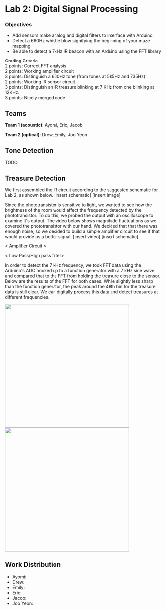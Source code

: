 # Lab 2: Digital Signal Processing

### Objectives
* Add sensors make analog and digital filters to interface with Arduino
* Detect a 660Hz whistle blow signifying the beginning of your maze mapping 
* Be able to detect a 7kHz IR beacon with an Arduino using the FFT library

Grading Criteria  
2 points: Correct FFT analysis  
2 points: Working amplifier circuit  
3 points: Distinguish a 660Hz tone (from tones at 585Hz and 735Hz)  
2 points: Working IR sensor circuit  
3 points: Distinguish an IR treasure blinking at 7 KHz from one blinking at 12KHz.  
3 points: Nicely merged code  

## Teams
**Team 1 (acoustic)**: Ayomi, Eric, Jacob

**Team 2 (optical)**: Drew, Emily, Joo Yeon


## Tone Detection
TODO

## Treasure Detection

We first assembled the IR circuit according to the suggested schematic for Lab 2, as shown below.
[insert schematic]
[insert image]

Since the phototransistor is sensitive to light, we wanted to see how the brightness of the room would affect the frequency detected by the phototransistor. To do this, we probed the output with an oscilloscope to examine it's output. The video below shows magnitude fluctuations as we covered the phototransistor with our hand. We decided that that there was enough noise, so we decided to build a simple amplifier circuit to see if that would provide us a better signal.
[insert video]
[insert schematic]

< Amplifier Circuit >

< Low Pass/High pass filter>

In order to detect the 7 kHz frequency, we took FFT data using the Arduino's ADC hooked up to a function generator with a 7 kHz sine wave and compared that to the FFT from holding the treasure close to the sensor.  Below are the results of the FFT for both cases.  While slightly less sharp than the function generator, the peak around the 48th bin for the treasure data is still clear.  We can digitally process this data and detect treasures at different frequencies.

<img src="https://docs.google.com/uc?id=0ByCM4xElwbIeQnBmUGZ1UGdiZ1k" height="400">

<img src="https://docs.google.com/uc?id=0ByCM4xElwbIeUjRjSHBSaW90Slk" height="400">




## Work Distribution

*   Ayomi:
*   Drew:
*   Emily:
*   Eric:
*   Jacob:
*   Joo Yeon:
